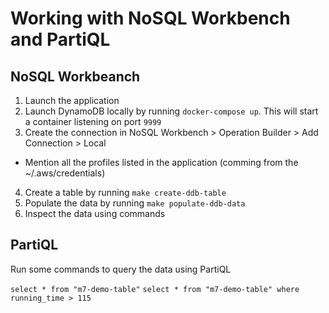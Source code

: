 # Working with NoSQL Workbench and PartiQL

## NoSQL Workbeanch

1. Launch the application
2. Launch DynamoDB locally by running `docker-compose up`. This will start a container listening on port `9999`
3. Create the connection in NoSQL Workbench > Operation Builder > Add Connection > Local
  - Mention all the profiles listed in the application (comming from the ~/.aws/credentials)
4. Create a table by running `make create-ddb-table`
5. Populate the data by running `make populate-ddb-data`
6. Inspect the data using commands

## PartiQL

Run some commands to query the data using PartiQL

`select * from "m7-demo-table"`
`select * from "m7-demo-table" where running_time > 115`
